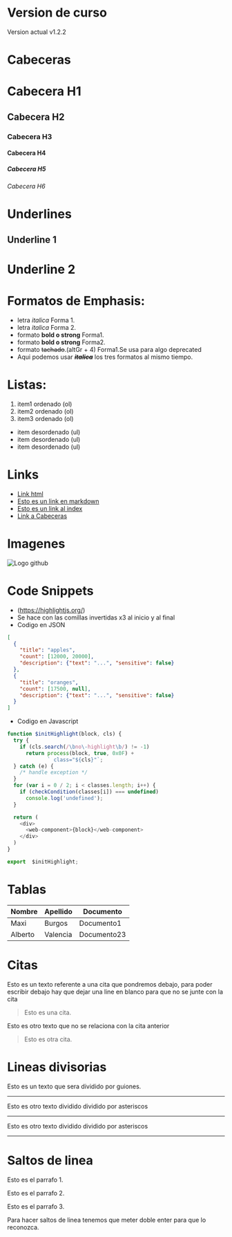 # Version de curso
Version actual v1.2.2

# Cabeceras
# Cabecera H1
## Cabecera H2
### Cabecera H3
#### Cabecera H4
##### Cabecera H5
###### Cabecera H6

# Underlines
Underline 1
------------

Underline 2
============
# Formatos de Emphasis:
- letra *italica* Forma 1.
- letra _italica_ Forma 2.
- formato __bold o strong__ Forma1.
- formato **bold o strong** Forma2.
- formato ~~tachado~~.(altGr + 4) Forma1.Se usa para algo deprecated
- Aqui podemos usar ~~__*italica*__~~ los tres formatos al mismo tiempo.

# Listas:
1. item1 ordenado (ol)
2. item2 ordenado (ol)
3. item3 ordenado (ol)

- item desordenado (ul)
- item desordenado (ul)
- item desordenado (ul)

# Links
- <a href="http://www.google.com">Link html</a>
- [Esto es un link en markdown](http://www.google.com)
- [Esto es un link al index](index.html)
- [Link a Cabeceras](#Cabeceras)

# Imagenes
![Logo github](https://i.pinimg.com/474x/e6/f8/db/e6f8db60f6b1962fde9a88545fad8062.jpg)

# Code Snippets
- (https://highlightjs.org/)
- Se hace con las comillas invertidas x3 al inicio y al final
- Codigo en JSON
```JSON
[
  {
    "title": "apples",
    "count": [12000, 20000],
    "description": {"text": "...", "sensitive": false}
  },
  {
    "title": "oranges",
    "count": [17500, null],
    "description": {"text": "...", "sensitive": false}
  }
]
```

- Codigo en Javascript
```Javascript
function $initHighlight(block, cls) {
  try {
    if (cls.search(/\bno\-highlight\b/) != -1)
      return process(block, true, 0x0F) +
             ` class="${cls}"`;
  } catch (e) {
    /* handle exception */
  }
  for (var i = 0 / 2; i < classes.length; i++) {
    if (checkCondition(classes[i]) === undefined)
      console.log('undefined');
  }

  return (
    <div>
      <web-component>{block}</web-component>
    </div>
  )
}

export  $initHighlight;
```

# Tablas
| Nombre | Apellido | Documento |
| ------ | -------- | --------- |
| Maxi | Burgos | Documento1 |
| Alberto | Valencia | Documento23 |


# Citas
Esto es un texto referente a una cita que pondremos debajo, para poder escribir debajo hay que dejar una line en blanco para que no se junte con la cita
> Esto es una cita.

Esto es otro texto que no se relaciona con la cita anterior
>Esto es otra cita.

# Lineas divisorias
Esto es un texto que sera dividido por guiones.

---
Esto es otro texto dividido dividido por asteriscos

***

Esto es otro texto dividido dividido por asteriscos

---


# Saltos de linea
Esto es el parrafo 1.

Esto es el parrafo 2.

Esto es el parrafo 3.

Para hacer saltos de linea tenemos que meter doble enter para que lo reconozca.
